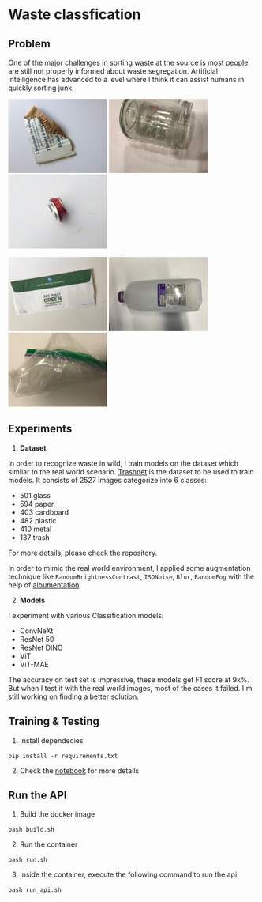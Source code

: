# Waste classfication

## Problem

One of the major challenges in sorting waste at the source is most people are still not properly informed about waste segregation. Artificial intelligence has advanced to a level where I think it can assist humans in quickly sorting junk.

<p float="left">
  <img src="assets/cardboard143.jpg" height="150" />
  <img src="assets/glass123.jpg" height="150" /> 
  <img src="assets/metal214.jpg" height="150" />
</p>

<p float="left">
  <img src="assets/paper384.jpg" height="150" />
  <img src="assets/plastic151.jpg" height="150" /> 
  <img src="assets/trash54.jpg" height="150" />
</p>

## Experiments
1. **Dataset**

In order to recognize waste in wild, I train models on the dataset which similar to the real world scenario. [Trashnet](https://github.com/garythung/trashnet) is the dataset to be used to train models. It consists of 2527 images categorize into 6 classes: 

* 501 glass
* 594 paper
* 403 cardboard
* 482 plastic
* 410 metal
* 137 trash
 
For more details, please check the repository.

In order to mimic the real world environment, I applied some augmentation technique like `RandomBrightnessContrast`, `ISONoise`, `Blur`, `RandomFog` with the help of [albumentation](https://github.com/albumentations-team/albumentations).

2. **Models**

I experiment with various Classification models: 

* ConvNeXt
* ResNet 50
* ResNet DINO
* ViT
* ViT-MAE

The accuracy on test set is impressive, these models get F1 score at 9x%. But when I test it with the real world images, most of the cases it failed. I'm still working on finding a better solution.

## Training & Testing
1. Install dependecies
```
pip install -r requirements.txt
```

2. Check the [notebook](./main.ipynb) for more details

## Run the API
1. Build the docker image
```
bash build.sh
```

2. Run the container
```
bash run.sh
```

3. Inside the container, execute the following command to run the api
```
bash run_api.sh
```